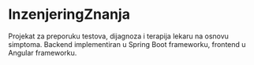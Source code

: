 # InzenjeringZnanja
Projekat za preporuku testova, dijagnoza i terapija lekaru na osnovu simptoma. Backend implementiran u Spring Boot frameworku, frontend u Angular frameworku.
